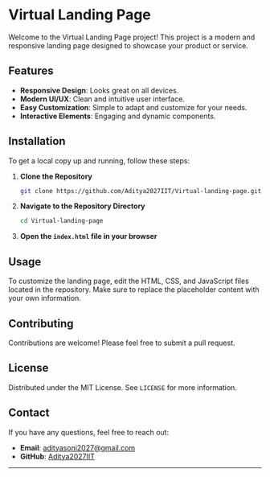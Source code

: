 # Virtual Landing Page

Welcome to the Virtual Landing Page project! This project is a modern and responsive landing page designed to showcase your product or service.

## Features

- **Responsive Design**: Looks great on all devices.
- **Modern UI/UX**: Clean and intuitive user interface.
- **Easy Customization**: Simple to adapt and customize for your needs.
- **Interactive Elements**: Engaging and dynamic components.


## Installation

To get a local copy up and running, follow these steps:

1. **Clone the Repository**
    ```sh
    git clone https://github.com/Aditya2027IIT/Virtual-landing-page.git
    ```
2. **Navigate to the Repository Directory**
    ```sh
    cd Virtual-landing-page
    ```
3. **Open the `index.html` file in your browser**

## Usage

To customize the landing page, edit the HTML, CSS, and JavaScript files located in the repository. Make sure to replace the placeholder content with your own information.

## Contributing

Contributions are welcome! Please feel free to submit a pull request.

## License

Distributed under the MIT License. See `LICENSE` for more information.

## Contact

If you have any questions, feel free to reach out:

- **Email**: adityasoni2027@gmail.com
- **GitHub**: [Aditya2027IIT](https://github.com/Aditya2027IIT)

---

